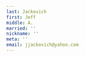 ```yaml
---
last: Jackovich
first: Jeff
middle: A.
married: ''
nickname: ''
meta: ''
email: jjackovich@yahoo.com
---
```

